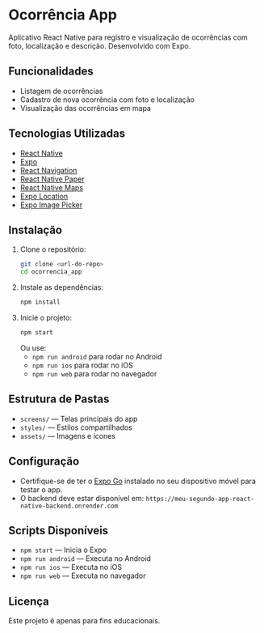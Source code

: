 # Ocorrência App

Aplicativo React Native para registro e visualização de ocorrências com foto, localização e descrição. Desenvolvido com Expo.

## Funcionalidades
- Listagem de ocorrências
- Cadastro de nova ocorrência com foto e localização
- Visualização das ocorrências em mapa

## Tecnologias Utilizadas
- [React Native](https://reactnative.dev/)
- [Expo](https://expo.dev/)
- [React Navigation](https://reactnavigation.org/)
- [React Native Paper](https://callstack.github.io/react-native-paper/)
- [React Native Maps](https://github.com/react-native-maps/react-native-maps)
- [Expo Location](https://docs.expo.dev/versions/latest/sdk/location/)
- [Expo Image Picker](https://docs.expo.dev/versions/latest/sdk/imagepicker/)

## Instalação

1. Clone o repositório:
   ```sh
   git clone <url-do-repo>
   cd ocorrencia_app
   ```
2. Instale as dependências:
   ```sh
   npm install
   ```
3. Inicie o projeto:
   ```sh
   npm start
   ```
   Ou use:
   - `npm run android` para rodar no Android
   - `npm run ios` para rodar no iOS
   - `npm run web` para rodar no navegador

## Estrutura de Pastas
- `screens/` — Telas principais do app
- `styles/` — Estilos compartilhados
- `assets/` — Imagens e ícones

## Configuração
- Certifique-se de ter o [Expo Go](https://expo.dev/client) instalado no seu dispositivo móvel para testar o app.
- O backend deve estar disponível em: `https://meu-segundo-app-react-native-backend.onrender.com`

## Scripts Disponíveis
- `npm start` — Inicia o Expo
- `npm run android` — Executa no Android
- `npm run ios` — Executa no iOS
- `npm run web` — Executa no navegador

## Licença
Este projeto é apenas para fins educacionais.
